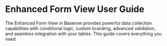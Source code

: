 # Enhanced Form View User Guide

The Enhanced Form View in Baserow provides powerful data collection capabilities with conditional logic, custom branding, advanced validation, and seamless integration with your tables. This guide covers everything you need 